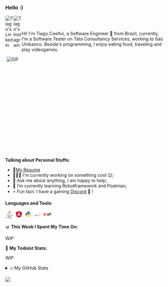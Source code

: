 <!--
**nefestor/nefestor** is a ✨ _special_ ✨ repository because its `README.md` (this file) appears on your GitHub profile.

Here are some ideas to get you started:

- 🔭 I’m currently working on ...
- 🌱 I’m currently learning ...
- 👯 I’m looking to collaborate on ...
- 🤔 I’m looking for help with ...
- 💬 Ask me about ...
- 📫 How to reach me: ...
- 😄 Pronouns: ...
- 
-->

### Hello :)
<a href="https://www.linkedin.com/in/tiago-coelho-cp/">
  <img align="left" alt="Tiago's LinkedIn" width="26px" src="https://cdn.jsdelivr.net/npm/simple-icons@v3/icons/linkedin.svg" />
</a>
<a href="https://www.instagram.com/nefestor/">
  <img align="left" alt="Tiago's Instagram" width="26px" src="https://cdn.jsdelivr.net/npm/simple-icons@v3/icons/instagram.svg" />
</a>

<br />

<br />

Hi! I'm Tiago Coelho, a Software Engineer 🚀 from Brazil, currently, I'm a Software Tester on Tata Consultancy Services, working to Itaú Unibanco. Beside's programming, I enjoy eating food, traveling and play videogames.

  <img align="right" alt="GIF" src="https://github.com/abhisheknaiidu/abhisheknaiidu/blob/master/code.gif?raw=true" width="500" height="320" />
  
**Talking about Personal Stuffs:**

- 📝[My Resume](https://resume.io/r/TtdoYf92O)
- 👨🏽‍💻 I’m currently working on something cool :wink:;
- 💬 Ask me about anything, I am happy to help;
- 🌱 I’m currently learning Robotframework and Postman;
- ⚡ Fun fact: I have a gaming [Discord](https://discord.gg/bQ9gbT7) 🤯 !


**Languages and Tools:**  

<code><img height="26px" src="https://raw.githubusercontent.com/github/explore/80688e429a7d4ef2fca1e82350fe8e3517d3494d/topics/java/java.png"></code>
<code><img height="26px" src="https://raw.githubusercontent.com/github/explore/80688e429a7d4ef2fca1e82350fe8e3517d3494d/topics/angular/angular.png"></code>
<code><img height="26px" src="https://raw.githubusercontent.com/github/explore/80688e429a7d4ef2fca1e82350fe8e3517d3494d/topics/python/python.png"></code>
<code><img height="26px" src="https://raw.githubusercontent.com/github/explore/80688e429a7d4ef2fca1e82350fe8e3517d3494d/topics/mysql/mysql.png"></code>
<code><img height="26px" src="https://raw.githubusercontent.com/github/explore/80688e429a7d4ef2fca1e82350fe8e3517d3494d/topics/git/git.png"></code>






📊 **This Week I Spent My Time On:**

WIP

🚧 **My Todoist Stats:**

WIP


<details>
<summary>📈My GitHub Stats</summary>
<center>
<table>
  <tr>
      <td><img width="360px" align="center" src="https://github-readme-stats.vercel.app/api/top-langs/?username=nefestor&hide=html&layout=compact&theme=dracula"/></td>
      <td><img width="400px" align="center" src="https://github-readme-stats.vercel.app/api?username=nefestor&theme=dracula&show_icons=true"/></td>
  </tr>  
</table>
</center>
</details>

![](https://visitor-badge.glitch.me/badge?page_id=nefestor.nefestor)

